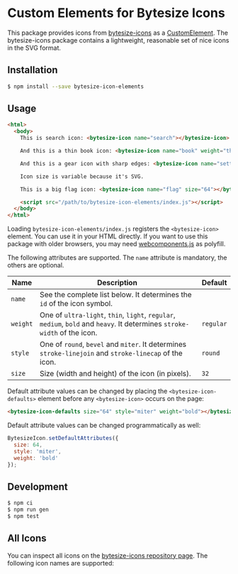 Custom Elements for Bytesize Icons
==================================

This package provides icons from [bytesize-icons](https://github.com/danklammer/bytesize-icons) as a [CustomElement](https://developers.google.com/web/fundamentals/getting-started/primers/customelements). The bytesize-icons package contains a lightweight, reasonable set of nice icons in the SVG format.

## Installation

```sh
$ npm install --save bytesize-icon-elements
```

## Usage

```html
<html>
  <body>
    This is search icon: <bytesize-icon name="search"></bytesize-icon>

    And this is a thin book icon: <bytesize-icon name="book" weight="thin"></bytesize-icon>

    And this is a gear icon with sharp edges: <bytesize-icon name="settings" style="miter"></bytesize-icon>

    Icon size is variable because it's SVG.

    This is a big flag icon: <bytesize-icon name="flag" size="64"></bytesize-icon>

    <script src="/path/to/bytesize-icon-elements/index.js"></script>
  </body>
</html>
```

Loading `bytesize-icon-elements/index.js` registers the `<bytesize-icon>` element. You can use it in your HTML directly.
If you want to use this package with older browsers, you may need [webcomponents.js](https://github.com/webcomponents/webcomponentsjs) as polyfill.

The following attributes are supported. The `name` attribute is mandatory, the others are optional.

| Name     | Description                                                                                                           | Default   |
|----------|-----------------------------------------------------------------------------------------------------------------------|-----------|
| `name`   | See the complete list below. It determines the `id` of the icon symbol. | |
| `weight`   | One of `ultra-light`, `thin`, `light`, `regular`, `medium`, `bold` and `heavy`. It determines `stroke-width` of the icon. | `regular` |
| `style`   | One of `round`, `bevel` and `miter`. It determines `stroke-linejoin` and `stroke-linecap` of the icon. | `round` |
| `size`  | Size (width and height) of the icon (in pixels). | `32` |

Default attribute values can be changed by placing the `<bytesize-icon-defaults>` element before any `<bytesize-icon>` occurs on the page:

```html
<bytesize-icon-defaults size="64" style="miter" weight="bold"></bytesize-icon-defaults>
```

Default attribute values can be changed programmatically as well:

```js
BytesizeIcon.setDefaultAttributes({
  size: 64,
  style: 'miter',
  weight: 'bold'
});
```

## Development

```sh
$ npm ci
$ npm run gen
$ npm test
```

## All Icons

You can inspect all icons on the [bytesize-icons repository page](https://github.com/danklammer/bytesize-icons#grab-n-go). The following icon names are supported: